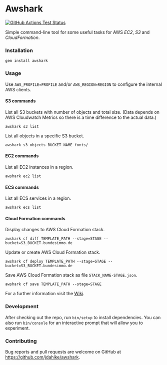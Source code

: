 # Awshark

[![GitHub Actions Test Status](https://github.com/jdahlke/awshark/workflows/Tests/badge.svg?branch=develop)](https://github.com/jdahlke/awshark/actions)

Simple command-line tool for some useful tasks for AWS *EC2*, *S3* and *CloudFormation*.


### Installation

```
gem install awshark
```


### Usage

Use `AWS_PROFILE=PROFILE` and/or `AWS_REGION=REGION` to configure the internal AWS clients.

#### S3 commands

List all S3 buckets with number of objects and total size.
(Data depends on AWS Cloudwatch Metrics so there is a time difference to the actual data.)
```
awshark s3 list
```

List all objects in a specific S3 bucket.
```
awshark s3 objects BUCKET_NAME fonts/
```

#### EC2 commands

List all EC2 instances in a region.
```
awshark ec2 list
```

#### ECS commands

List all ECS services in a region.
```
awshark ecs list
```

#### Cloud Formation commands

Display changes to AWS Cloud Formation stack.
```
awshark cf diff TEMPLATE_PATH --stage=STAGE --bucket=S3_BUCKET.bundesimmo.de
```

Update or create AWS Cloud Formation stack.
```
awshark cf deploy TEMPLATE_PATH --stage=STAGE --bucket=S3_BUCKET.bundesimmo.de
```

Save AWS Cloud Formation stack as file `STACK_NAME-STAGE.json`.
```
awshark cf save TEMPLATE_PATH --stage=STAGE
```

For a further information visit the [Wiki](https://github.com/jdahlke/awshark/wiki).


### Development

After checking out the repo, run `bin/setup` to install dependencies.
You can also run `bin/console` for an interactive prompt that will allow you to experiment.


### Contributing

Bug reports and pull requests are welcome on GitHub at https://github.com/jdahlke/awshark.
